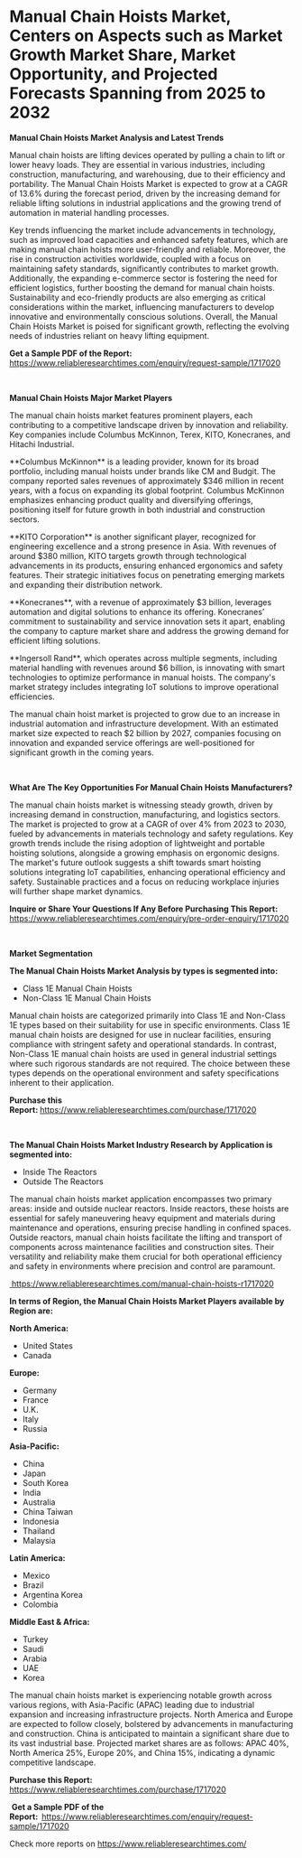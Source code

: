 <p><h1>Manual Chain Hoists Market, Centers on Aspects such as Market Growth Market Share, Market Opportunity, and Projected Forecasts Spanning from 2025 to 2032</h1></p><p><strong>Manual Chain Hoists Market Analysis and Latest Trends</strong></p>
<p><p>Manual chain hoists are lifting devices operated by pulling a chain to lift or lower heavy loads. They are essential in various industries, including construction, manufacturing, and warehousing, due to their efficiency and portability. The Manual Chain Hoists Market is expected to grow at a CAGR of 13.6% during the forecast period, driven by the increasing demand for reliable lifting solutions in industrial applications and the growing trend of automation in material handling processes.</p><p>Key trends influencing the market include advancements in technology, such as improved load capacities and enhanced safety features, which are making manual chain hoists more user-friendly and reliable. Moreover, the rise in construction activities worldwide, coupled with a focus on maintaining safety standards, significantly contributes to market growth. Additionally, the expanding e-commerce sector is fostering the need for efficient logistics, further boosting the demand for manual chain hoists. Sustainability and eco-friendly products are also emerging as critical considerations within the market, influencing manufacturers to develop innovative and environmentally conscious solutions. Overall, the Manual Chain Hoists Market is poised for significant growth, reflecting the evolving needs of industries reliant on heavy lifting equipment.</p></p>
<p><strong>Get a Sample PDF of the Report:&nbsp;</strong> <a href="https://www.reliableresearchtimes.com/enquiry/request-sample/1717020?utm_campaign=2175&utm_medium=2&utm_source=Github&utm_content=ia&utm_term=22022025&utm_id=manual-chain-hoists">https://www.reliableresearchtimes.com/enquiry/request-sample/1717020</a></p>
<p>&nbsp;</p>
<p><strong>Manual Chain Hoists Major Market Players</strong></p>
<p><p>The manual chain hoists market features prominent players, each contributing to a competitive landscape driven by innovation and reliability. Key companies include Columbus McKinnon, Terex, KITO, Konecranes, and Hitachi Industrial.</p><p>**Columbus McKinnon** is a leading provider, known for its broad portfolio, including manual hoists under brands like CM and Budgit. The company reported sales revenues of approximately $346 million in recent years, with a focus on expanding its global footprint. Columbus McKinnon emphasizes enhancing product quality and diversifying offerings, positioning itself for future growth in both industrial and construction sectors.</p><p>**KITO Corporation** is another significant player, recognized for engineering excellence and a strong presence in Asia. With revenues of around $380 million, KITO targets growth through technological advancements in its products, ensuring enhanced ergonomics and safety features. Their strategic initiatives focus on penetrating emerging markets and expanding their distribution network.</p><p>**Konecranes**, with a revenue of approximately $3 billion, leverages automation and digital solutions to enhance its offering. Konecranes’ commitment to sustainability and service innovation sets it apart, enabling the company to capture market share and address the growing demand for efficient lifting solutions.</p><p>**Ingersoll Rand**, which operates across multiple segments, including material handling with revenues around $6 billion, is innovating with smart technologies to optimize performance in manual hoists. The company's market strategy includes integrating IoT solutions to improve operational efficiencies.</p><p>The manual chain hoist market is projected to grow due to an increase in industrial automation and infrastructure development. With an estimated market size expected to reach $2 billion by 2027, companies focusing on innovation and expanded service offerings are well-positioned for significant growth in the coming years.</p></p>
<p>&nbsp;</p>
<p><strong>What Are The Key Opportunities For Manual Chain Hoists Manufacturers?</strong></p>
<p><p>The manual chain hoists market is witnessing steady growth, driven by increasing demand in construction, manufacturing, and logistics sectors. The market is projected to grow at a CAGR of over 4% from 2023 to 2030, fueled by advancements in materials technology and safety regulations. Key growth trends include the rising adoption of lightweight and portable hoisting solutions, alongside a growing emphasis on ergonomic designs. The market's future outlook suggests a shift towards smart hoisting solutions integrating IoT capabilities, enhancing operational efficiency and safety. Sustainable practices and a focus on reducing workplace injuries will further shape market dynamics.</p></p>
<p><strong>Inquire or Share Your Questions If Any Before Purchasing This Report:</strong> <a href="https://www.reliableresearchtimes.com/enquiry/pre-order-enquiry/1717020?utm_campaign=2175&utm_medium=2&utm_source=Github&utm_content=ia&utm_term=22022025&utm_id=manual-chain-hoists">https://www.reliableresearchtimes.com/enquiry/pre-order-enquiry/1717020</a></p>
<p>&nbsp;</p>
<p><strong>Market Segmentation</strong></p>
<p><strong>The Manual Chain Hoists Market Analysis by types is segmented into:</strong></p>
<p><ul><li>Class 1E Manual Chain Hoists</li><li>Non-Class 1E Manual Chain Hoists</li></ul></p>
<p><p>Manual chain hoists are categorized primarily into Class 1E and Non-Class 1E types based on their suitability for use in specific environments. Class 1E manual chain hoists are designed for use in nuclear facilities, ensuring compliance with stringent safety and operational standards. In contrast, Non-Class 1E manual chain hoists are used in general industrial settings where such rigorous standards are not required. The choice between these types depends on the operational environment and safety specifications inherent to their application.</p></p>
<p><strong>Purchase this Report:&nbsp;</strong><a href="https://www.reliableresearchtimes.com/purchase/1717020?utm_campaign=2175&utm_medium=2&utm_source=Github&utm_content=ia&utm_term=22022025&utm_id=manual-chain-hoists">https://www.reliableresearchtimes.com/purchase/1717020</a></p>
<p>&nbsp;</p>
<p><strong>The Manual Chain Hoists Market Industry Research by Application is segmented into:</strong></p>
<p><ul><li>Inside The Reactors</li><li>Outside The Reactors</li></ul></p>
<p><p>The manual chain hoists market application encompasses two primary areas: inside and outside nuclear reactors. Inside reactors, these hoists are essential for safely maneuvering heavy equipment and materials during maintenance and operations, ensuring precise handling in confined spaces. Outside reactors, manual chain hoists facilitate the lifting and transport of components across maintenance facilities and construction sites. Their versatility and reliability make them crucial for both operational efficiency and safety in environments where precision and control are paramount.</p></p>
<p><a href="https://www.reliableresearchtimes.com/manual-chain-hoists-r1717020?utm_campaign=2175&utm_medium=2&utm_source=Github&utm_content=ia&utm_term=22022025&utm_id=manual-chain-hoists">&nbsp;https://www.reliableresearchtimes.com/manual-chain-hoists-r1717020</a></p>
<p><strong>In terms of Region, the Manual Chain Hoists Market Players available by Region are:</strong></p>
<p>
    <p> <strong> North America: </strong>
        <ul>
            <li>United States</li>
            <li>Canada</li>
        </ul>
        </p> 
    <p> <strong> Europe: </strong>
        <ul>
            <li>Germany</li>
            <li>France</li>
            <li>U.K.</li>
            <li>Italy</li>
            <li>Russia</li>
        </ul>
        </p> 
    <p> <strong> Asia-Pacific: </strong>
        <ul>
            <li>China</li>
            <li>Japan</li>
            <li>South Korea</li>
            <li>India</li>
            <li>Australia</li>
            <li>China Taiwan</li>
            <li>Indonesia</li>
            <li>Thailand</li>
            <li>Malaysia</li>
        </ul>
        </p> 
    <p> <strong> Latin America: </strong>
        <ul>
            <li>Mexico</li>
            <li>Brazil</li>
            <li>Argentina Korea</li>
            <li>Colombia</li>
        </ul>
        </p> 
    <p> <strong> Middle East & Africa: </strong>
        <ul>
            <li>Turkey</li>
            <li>Saudi</li>
            <li>Arabia</li>
            <li>UAE</li>
            <li>Korea</li>
        </ul>
    </p>
    </p>
<p><p>The manual chain hoists market is experiencing notable growth across various regions, with Asia-Pacific (APAC) leading due to industrial expansion and increasing infrastructure projects. North America and Europe are expected to follow closely, bolstered by advancements in manufacturing and construction. China is anticipated to maintain a significant share due to its vast industrial base. Projected market shares are as follows: APAC 40%, North America 25%, Europe 20%, and China 15%, indicating a dynamic competitive landscape.</p></p>
<p><strong>Purchase this Report: </strong><a href="https://www.reliableresearchtimes.com/purchase/1717020?utm_campaign=2175&utm_medium=2&utm_source=Github&utm_content=ia&utm_term=22022025&utm_id=manual-chain-hoists">https://www.reliableresearchtimes.com/purchase/1717020</a></p>
<p>&nbsp;<strong>Get a Sample PDF of the Report:&nbsp;&nbsp;</strong><a href="https://www.reliableresearchtimes.com/enquiry/request-sample/1717020?utm_campaign=2175&utm_medium=2&utm_source=Github&utm_content=ia&utm_term=22022025&utm_id=manual-chain-hoists">https://www.reliableresearchtimes.com/enquiry/request-sample/1717020</a></p>
<p><strong></strong></p>
<p>Check more reports on <a href="https://www.reliableresearchtimes.com/?utm_campaign=2175&utm_medium=2&utm_source=Github&utm_content=ia&utm_term=22022025&utm_id=manual-chain-hoists">https://www.reliableresearchtimes.com/</a></p>